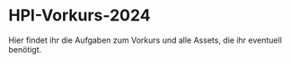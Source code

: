 # HPI-Vorkurs-2024
Hier findet ihr die Aufgaben zum Vorkurs und alle Assets, die ihr eventuell benötigt.
